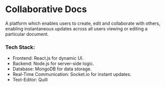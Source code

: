 # Collaborative Docs
A platform which enables users to create, edit and collaborate with others, enabling instantaneous updates across all users viewing or editing a particular document.

### Tech Stack:

* Frontend: React.js for dynamic UI.
* Backend: Node.js for server-side logic.
* Database: MongoDB for data storage.
* Real-Time Communication: Socket.io for instant updates.
* Text-Editor: Quill
